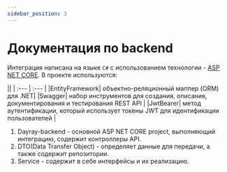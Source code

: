 ```yaml
---
sidebar_position: 3
---
```


# Документация по backend

Интеграция написана на языке ```C#``` с использованием технологии - [ASP NET CORE](https://learn.microsoft.com/ru-ru/aspnet/core/introduction-to-aspnet-core?view=aspnetcore-5.0).
В проекте используются:

||
| :--- | :--- |
|EntityFramework| объектно-реляционный маппер (ORM) для .NET|
|Swagger| набор инструментов для создания, описания, документирования и тестирования REST API |
|JwtBearer| метод аутентификации, который использует токены JWT для идентификации пользователей |



1. Dayray-backend    - основной ASP NET CORE project, выполняющий интеграцию, содержит контроллеры API.
2. DTO(Data Transfer Object) - определяет данные для передачи, а также содержит репозитории.
3. Service - содержит в себе интерфейсы и их реализацию. 
